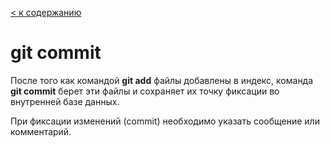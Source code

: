 [< к содержанию](/readme.md)

# git commit

После того как командой **git add** файлы добавлены в индекс, команда **git commit** берет эти файлы и сохраняет их точку фиксации во внутренней базе данных.

При фиксации изменений (commit) необходимо указать сообщение или комментарий.
